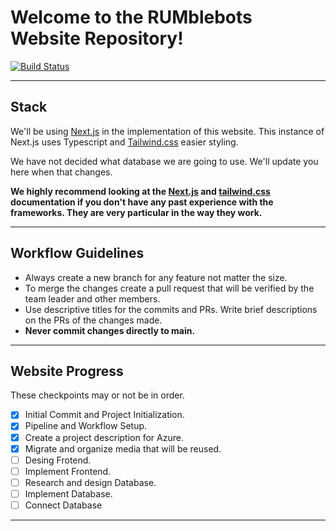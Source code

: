 # Welcome to the RUMblebots Website Repository!

[![Build Status](https://dev.azure.com/uprmrumblebots/website/_apis/build/status%2FDeploy%20to%20Azure?branchName=main)](https://dev.azure.com/uprmrumblebots/website/_build/latest?definitionId=4&branchName=main)

---

## Stack
We'll be using [Next.js](https://nextjs.org/) in the implementation of this website. This instance of Next.js uses Typescript and [Tailwind.css](https://tailwindcss.com/) easier styling.

We have not decided what database we are going to use. We'll update you here when that changes.

**We highly recommend looking at the [Next.js](https://nextjs.org/docs) and [tailwind.css](https://tailwindcss.com/docs) documentation if you don't have any past experience with the frameworks. They are very particular in the way they work.**

---

## Workflow Guidelines
- Always create a new branch for any feature not matter the size.
- To merge the changes create a pull request that will be verified by the team leader and other members.
- Use descriptive titles for the commits and PRs. Write brief descriptions on the PRs of the changes made.
- **Never commit changes directly to main.**

---

## Website Progress
These checkpoints may or not be in order.
- [x] Initial Commit and Project Initialization.
- [x] Pipeline and Workflow Setup.
- [x] Create a project description for Azure.
- [x] Migrate and organize media that will be reused.
- [ ] Desing Frotend.
- [ ] Implement Frontend.
- [ ] Research and design Database.
- [ ] Implement Database.
- [ ] Connect Database

---